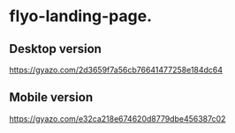 # flyo-landing-page.

## Desktop version

https://gyazo.com/2d3659f7a56cb76641477258e184dc64





## Mobile version

https://gyazo.com/e32ca218e674620d8779dbe456387c02


